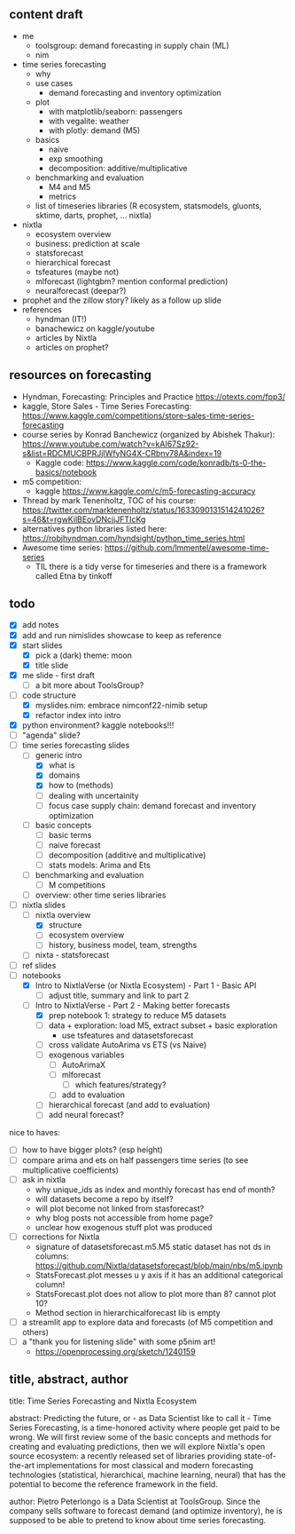 
## content draft

- me
  - toolsgroup: demand forecasting in supply chain (ML)
  - nim
- time series forecasting
  - why
  - use cases
    - demand forecasting and inventory optimization
  - plot
    - with matplotlib/seaborn: passengers
    - with vegalite: weather
    - with plotly: demand (M5)
  - basics
    - naive
    - exp smoothing
    - decomposition: additive/multiplicative
  - benchmarking and evaluation
    - M4 and M5
    - metrics
  - list of timeseries libraries (R ecosystem, statsmodels, gluonts, sktime, darts, prophet, ... nixtla)
- nixtla
  - ecosystem overview
  - business: prediction at scale
  - statsforecast
  - hierarchical forecast
  - tsfeatures (maybe not)
  - mlforecast (lightgbm? mention conformal prediction)
  - neuralforecast (deepar?)
- prophet and the zillow story? likely as a follow up slide
- references
  - hyndman (IT!)
  - banachewicz on kaggle/youtube
  - articles by Nixtla
  - articles on prophet?

## resources on forecasting

- Hyndman, Forecasting: Principles and Practice https://otexts.com/fpp3/
- kaggle, Store Sales - Time Series Forecasting: https://www.kaggle.com/competitions/store-sales-time-series-forecasting
- course series by Konrad Banchewicz (organized by Abishek Thakur): https://www.youtube.com/watch?v=kAI67Sz92-s&list=RDCMUCBPRJjIWfyNG4X-CRbnv78A&index=19
  - Kaggle code: https://www.kaggle.com/code/konradb/ts-0-the-basics/notebook
- m5 competition:
  - kaggle https://www.kaggle.com/c/m5-forecasting-accuracy
- Thread by mark Tenenholtz, TOC of his course: https://twitter.com/marktenenholtz/status/1633090131514241026?s=46&t=rgwKilBEovDNcjjJFTIcKg
- alternatives python libraries listed here: https://robjhyndman.com/hyndsight/python_time_series.html
- Awesome time series: https://github.com/lmmentel/awesome-time-series
  - TIL there is a tidy verse for timeseries and there is a framework called Etna by tinkoff

## todo

- [x] add notes
- [x] add and run nimislides showcase to keep as reference
- [x] start slides
  - [x] pick a (dark) theme: moon
  - [x] title slide
- [x] me slide - first draft
  - [ ] a bit more about ToolsGroup?
- [ ] code structure
  - [x] myslides.nim: embrace nimconf22-nimib setup
  - [x] refactor index into intro
- [x] python environment? kaggle notebooks!!!
- [ ] "agenda" slide?
- [ ] time series forecasting slides
  - [ ] generic intro
    - [x] what is
    - [x] domains
    - [x] how to (methods)
    - [ ] dealing with uncertainity
    - [ ] focus case supply chain: demand forecast and inventory optimization
  - [ ] basic concepts
    - [ ] basic terms
    - [ ] naive forecast
    - [ ] decomposition (additive and multiplicative)
    - [ ] stats models: Arima and Ets
  - [ ] benchmarking and evaluation
    - [ ] M competitions
  - [ ] overview: other time series libraries
- [ ] nixtla slides
  - [ ] nixtla overview
    - [x] structure
    - [ ] ecosystem overview
    - [ ] history, business model, team, strengths
  - [ ] nixta - statsforecast
- [ ] ref slides
- [ ] notebooks
  - [x] Intro to NixtlaVerse (or Nixtla Ecosystem) - Part 1 - Basic API
    - [ ] adjust title, summary and link to part 2
  - [ ] Intro to NixtlaVerse - Part 2 - Making better forecasts
    - [x] prep notebook 1: strategy to reduce M5 datasets
    - [ ] data + exploration: load M5, extract subset + basic exploration
      - use tsfeatures and datasetsforecast
    - [ ] cross validate AutoArima vs ETS (vs Naive)
    - [ ] exogenous variables
      - [ ] AutoArimaX
      - [ ] mlforecast
        - [ ] which features/strategy?
      - [ ] add to evaluation
    - [ ] hierarchical forecast (and add to evaluation)
    - [ ] add neural forecast?

nice to haves:
- [ ] how to have bigger plots? (esp height)
- [ ] compare arima and ets on half passengers time series (to see multiplicative coefficients)
- [ ] ask in nixtla
  - why unique_ids as index and monthly forecast has end of month?
  - will datasets become a repo by itself?
  - will plot become not linked from stasforecast?
  - why blog posts not accessible from home page?
  - unclear how exogenous stuff plot was produced
- [ ] corrections for Nixtla
  - signature of datasetsforecast.m5.M5 static dataset has not ds in columns: https://github.com/Nixtla/datasetsforecast/blob/main/nbs/m5.ipynb
  - StatsForecast.plot messes u y axis if it has an additional categorical column!
  - StatsForecast.plot does not allow to plot more than 8? cannot plot 10?
  - Method section in hierarchicalforecast lib is empty
- [ ] a streamlit app to explore data and forecasts (of M5 competition and others)
- [ ] a "thank you for listening slide" with some p5nim art!
  - https://openprocessing.org/sketch/1240159

## title, abstract, author

title: Time Series Forecasting and Nixtla Ecosystem

abstract:
Predicting the future, or - as Data Scientist like to call it - Time Series Forecasting,
is a time-honored activity where people get paid to be wrong.
We will first review some of the basic concepts and methods for creating and evaluating predictions,
then we will explore Nixtla's open source ecosystem:
a recently released set of libraries providing state-of-the-art implementations for most classical and modern forecasting technologies
(statistical, hierarchical, machine learning, neural)
that has the potential to become the reference framework in the field.

author:
Pietro Peterlongo is a Data Scientist at ToolsGroup.
Since the company sells software to forecast demand (and optimize inventory),
he is supposed to be able to pretend to know about time series forecasting.
